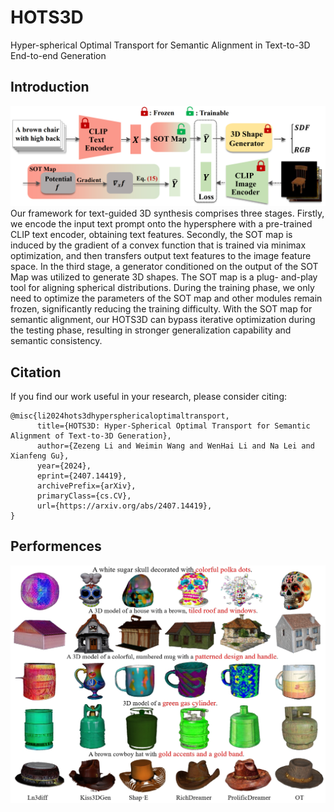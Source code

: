 # HOTS3D
Hyper-spherical Optimal Transport for Semantic Alignment in Text-to-3D End-to-end Generation
## Introduction
![Full pipeline of our hots3d](asserts/pipeline.png)
Our framework for text-guided 3D synthesis comprises three stages. Firstly, we encode the input text prompt onto the hypersphere with a pre-trained CLIP text encoder, obtaining text features. Secondly, the SOT map is induced by the gradient of a convex function that is trained via minimax optimization, and then transfers output text
features to the image feature space. In the third stage, a generator conditioned on the output of the SOT Map was utilized to generate 3D shapes. The SOT map is a plug-
and-play tool for aligning spherical distributions. During the training phase, we only need to optimize the parameters
of the SOT map and other modules remain frozen, significantly reducing the training difficulty. With the SOT map for semantic alignment, our HOTS3D can bypass iterative
optimization during the testing phase, resulting in stronger generalization capability and semantic consistency.
## Citation
If you find our work useful in your research, please consider citing:

```
@misc{li2024hots3dhypersphericaloptimaltransport,
      title={HOTS3D: Hyper-Spherical Optimal Transport for Semantic Alignment of Text-to-3D Generation}, 
      author={Zezeng Li and Weimin Wang and WenHai Li and Na Lei and Xianfeng Gu},
      year={2024},
      eprint={2407.14419},
      archivePrefix={arXiv},
      primaryClass={cs.CV},
      url={https://arxiv.org/abs/2407.14419}, 
}
```
## Performences
![qualitative.png](assets/qualitative.png)
